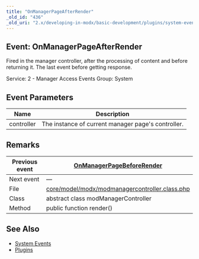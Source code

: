 ```yaml
---
title: "OnManagerPageAfterRender"
_old_id: "436"
_old_uri: "2.x/developing-in-modx/basic-development/plugins/system-events/onmanagerpageafterrender"
---
```


## Event: OnManagerPageAfterRender

Fired in the manager controller, after the processing of content and before returning it. The last event before getting response.

Service: 2 - Manager Access Events 
Group: System

## Event Parameters

| Name | Description |
|------|-------------|
| controller | The instance of current manager page's controller. |
## Remarks

| Previous event | [OnManagerPageBeforeRender](developing-in-modx/basic-development/plugins/system-events/onmanagerpagebeforerender "OnManagerPageBeforeRender") |
|----------------|---------------------------------------------------------------------------------------------------------------------------------------------------------------|
| Next event | — |
| File | [core/model/modx/modmanagercontroller.class.php](https://github.com/modxcms/revolution/blob/master/core/model/modx/modmanagercontroller.class.php) |
| Class | abstract class modManagerController |
| Method | public function render() |
## See Also

- [System Events](developing-in-modx/basic-development/plugins/system-events "System Events")
- [Plugins](developing-in-modx/basic-development/plugins "Plugins")